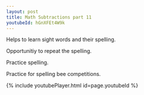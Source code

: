 ```yaml
---
layout: post
title: Math Subtractions part 11
youtubeId: hGnXFEt4W9k
---
```

 
 
Helps to learn sight words and their spelling.

Opportunitiy to repeat the spelling. 

Practice spelling. 
 
Practice for spelling bee competitions. 
 
{% include youtubePlayer.html id=page.youtubeId %}
 
 
